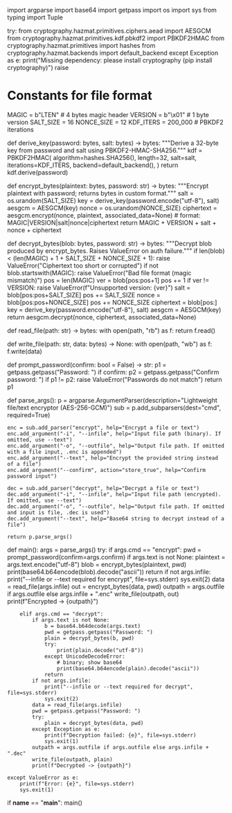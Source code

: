 import argparse
import base64
import getpass
import os
import sys
from typing import Tuple

try:
    from cryptography.hazmat.primitives.ciphers.aead import AESGCM
    from cryptography.hazmat.primitives.kdf.pbkdf2 import PBKDF2HMAC
    from cryptography.hazmat.primitives import hashes
    from cryptography.hazmat.backends import default_backend
except Exception as e:
    print("Missing dependency: please install cryptography (pip install cryptography)")
    raise

# Constants for file format
MAGIC = b"LTEN"  # 4 bytes magic header
VERSION = b"\x01"  # 1 byte version
SALT_SIZE = 16
NONCE_SIZE = 12
KDF_ITERS = 200_000  # PBKDF2 iterations


def derive_key(password: bytes, salt: bytes) -> bytes:
    """Derive a 32-byte key from password and salt using PBKDF2-HMAC-SHA256."""
    kdf = PBKDF2HMAC(
        algorithm=hashes.SHA256(),
        length=32,
        salt=salt,
        iterations=KDF_ITERS,
        backend=default_backend(),
    )
    return kdf.derive(password)


def encrypt_bytes(plaintext: bytes, password: str) -> bytes:
    """Encrypt plaintext with password; returns bytes in custom format."""
    salt = os.urandom(SALT_SIZE)
    key = derive_key(password.encode("utf-8"), salt)
    aesgcm = AESGCM(key)
    nonce = os.urandom(NONCE_SIZE)
    ciphertext = aesgcm.encrypt(nonce, plaintext, associated_data=None)
    # format: MAGIC|VERSION|salt|nonce|ciphertext
    return MAGIC + VERSION + salt + nonce + ciphertext


def decrypt_bytes(blob: bytes, password: str) -> bytes:
    """Decrypt blob produced by encrypt_bytes. Raises ValueError on auth failure."""
    if len(blob) < (len(MAGIC) + 1 + SALT_SIZE + NONCE_SIZE + 1):
        raise ValueError("Ciphertext too short or corrupted")
    if not blob.startswith(MAGIC):
        raise ValueError("Bad file format (magic mismatch)")
    pos = len(MAGIC)
    ver = blob[pos:pos+1]
    pos += 1
    if ver != VERSION:
        raise ValueError(f"Unsupported version: {ver}")
    salt = blob[pos:pos+SALT_SIZE]
    pos += SALT_SIZE
    nonce = blob[pos:pos+NONCE_SIZE]
    pos += NONCE_SIZE
    ciphertext = blob[pos:]
    key = derive_key(password.encode("utf-8"), salt)
    aesgcm = AESGCM(key)
    return aesgcm.decrypt(nonce, ciphertext, associated_data=None)


def read_file(path: str) -> bytes:
    with open(path, "rb") as f:
        return f.read()


def write_file(path: str, data: bytes) -> None:
    with open(path, "wb") as f:
        f.write(data)


def prompt_password(confirm: bool = False) -> str:
    p1 = getpass.getpass("Password: ")
    if confirm:
        p2 = getpass.getpass("Confirm password: ")
        if p1 != p2:
            raise ValueError("Passwords do not match")
    return p1


def parse_args():
    p = argparse.ArgumentParser(description="Lightweight file/text encryptor (AES-256-GCM)")
    sub = p.add_subparsers(dest="cmd", required=True)

    enc = sub.add_parser("encrypt", help="Encrypt a file or text")
    enc.add_argument("-i", "--infile", help="Input file path (binary). If omitted, use --text")
    enc.add_argument("-o", "--outfile", help="Output file path. If omitted with a file input, .enc is appended")
    enc.add_argument("--text", help="Encrypt the provided string instead of a file")
    enc.add_argument("--confirm", action="store_true", help="Confirm password input")

    dec = sub.add_parser("decrypt", help="Decrypt a file or text")
    dec.add_argument("-i", "--infile", help="Input file path (encrypted). If omitted, use --text")
    dec.add_argument("-o", "--outfile", help="Output file path. If omitted and input is file, .dec is used")
    dec.add_argument("--text", help="Base64 string to decrypt instead of a file")

    return p.parse_args()


def main():
    args = parse_args()
    try:
        if args.cmd == "encrypt":
            pwd = prompt_password(confirm=args.confirm)
            if args.text is not None:
                plaintext = args.text.encode("utf-8")
                blob = encrypt_bytes(plaintext, pwd)
                print(base64.b64encode(blob).decode("ascii"))
                return
            if not args.infile:
                print("--infile or --text required for encrypt", file=sys.stderr)
                sys.exit(2)
            data = read_file(args.infile)
            out = encrypt_bytes(data, pwd)
            outpath = args.outfile if args.outfile else args.infile + ".enc"
            write_file(outpath, out)
            print(f"Encrypted -> {outpath}")

        elif args.cmd == "decrypt":
            if args.text is not None:
                b = base64.b64decode(args.text)
                pwd = getpass.getpass("Password: ")
                plain = decrypt_bytes(b, pwd)
                try:
                    print(plain.decode("utf-8"))
                except UnicodeDecodeError:
                    # binary; show base64
                    print(base64.b64encode(plain).decode("ascii"))
                return
            if not args.infile:
                print("--infile or --text required for decrypt", file=sys.stderr)
                sys.exit(2)
            data = read_file(args.infile)
            pwd = getpass.getpass("Password: ")
            try:
                plain = decrypt_bytes(data, pwd)
            except Exception as e:
                print(f"Decryption failed: {e}", file=sys.stderr)
                sys.exit(1)
            outpath = args.outfile if args.outfile else args.infile + ".dec"
            write_file(outpath, plain)
            print(f"Decrypted -> {outpath}")

    except ValueError as e:
        print(f"Error: {e}", file=sys.stderr)
        sys.exit(1)


if __name__ == "__main__":
    main()
